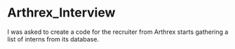 # Arthrex_Interview
I was asked to create a code for the recruiter from Arthrex starts gathering a list of interns from its database.
